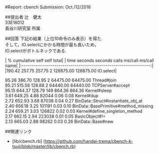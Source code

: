 #Report: cbench
Submission: Oct./12/2016  

##提出者
辻　健太  
33E16012  
長谷川研究室 所属  

##回答
下記の結果（上位10命令のみ表示）を得た.  
そして，IO.selectにかかる時間が最も長いため，  
IO.selectがボトルネックである.  

|  %   cumulative   self              self     total|
| time   seconds   seconds    calls  ms/call  ms/call  name|
|:------------------------------------------------------------------:|
|190.42   257.75    257.75        2 128875.00 128875.00  IO.select|

 95.26   386.70    128.95        2 64475.00 64475.00  Thread#join  
 95.21   515.58    128.88        2 64440.00 64440.00  TCPServer#accept  
 95.15   644.37    128.79      149   864.36   864.36  Kernel#sleep  
  3.61   649.25      4.88    82044     0.06     0.08  Kernel#dup  
  2.72   652.93      3.68    87038     0.04     0.27  BinData::Struct#instantiate_obj_at  
  2.40   656.18      3.25   101191     0.03     0.10  BinData::BasePrimitive#method_missing  
  2.24   659.21      3.03   126822     0.02     0.03  Kernel#define_singleton_method  
  2.17   662.15      2.94   223038     0.01     0.05  BasicObject#!=  
  2.13   665.03      2.88    98262     0.03     0.26  BinData::Base#new  


##関連リンク
* [lib/cbench.rb] (https://github.com/handai-trema/cbench-k-tsuji/blob/master/lib/cbench.rb)
